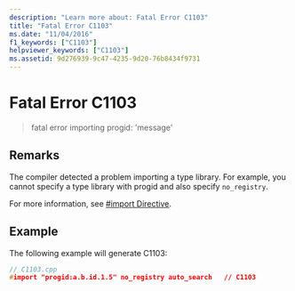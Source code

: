 ```yaml
---
description: "Learn more about: Fatal Error C1103"
title: "Fatal Error C1103"
ms.date: "11/04/2016"
f1_keywords: ["C1103"]
helpviewer_keywords: ["C1103"]
ms.assetid: 9d276939-9c47-4235-9d20-76b8434f9731
---
```

# Fatal Error C1103

> fatal error importing progid: 'message'

## Remarks

The compiler detected a problem importing a type library.  For example, you cannot specify a type library with progid and also specify `no_registry`.

For more information, see [#import Directive](../../preprocessor/hash-import-directive-cpp.md).

## Example

The following example will generate C1103:

```cpp
// C1103.cpp
#import "progid:a.b.id.1.5" no_registry auto_search   // C1103
```
